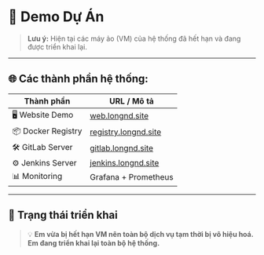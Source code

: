 # 🚀 Demo Dự Án

> **Lưu ý:** Hiện tại các máy ảo (VM) của hệ thống đã hết hạn và đang được triển khai lại.

---

## 🌐 Các thành phần hệ thống:

| Thành phần        | URL / Mô tả                         |
|------------------|-------------------------------------|
| 🖥️ Website Demo   | [web.longnd.site](https://web.longnd.site)         |
| 📦 Docker Registry | [registry.longnd.site](https://registry.longnd.site) |
| 🛠️ GitLab Server  | [gitlab.longnd.site](https://gitlab.longnd.site)     |
| ⚙️ Jenkins Server | [jenkins.longnd.site](https://jenkins.longnd.site)   |
| 📊 Monitoring     | Grafana + Prometheus               |

---

## 🔧 Trạng thái triển khai

> 💡 **Em vừa bị hết hạn VM nên toàn bộ dịch vụ tạm thời bị vô hiệu hoá. Em đang triển khai lại toàn bộ hệ thống.**
